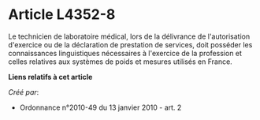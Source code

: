# Article L4352-8

Le technicien de laboratoire médical, lors de la délivrance de l'autorisation d'exercice ou de la déclaration de prestation
de services, doit posséder les connaissances linguistiques nécessaires à l'exercice de la profession et celles relatives aux
systèmes de poids et mesures utilisés en France.

**Liens relatifs à cet article**

_Créé par_:

  - Ordonnance n°2010-49 du 13 janvier 2010 - art. 2
